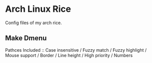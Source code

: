 # Arch Linux Rice

Config files of my arch rice.

## Make Dmenu

Pathces Included :: Case insensitive
/                   Fuzzy match
/                   Fuzzy highlight
/                   Mouse support 
/                   Border
/                   Line height
/                   High priority
/                   Numbers
